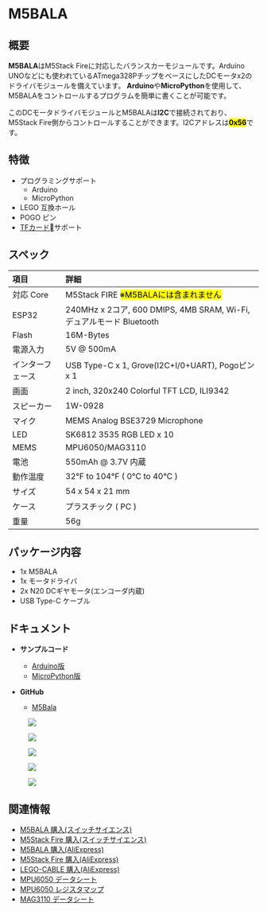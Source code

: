 # M5BALA

## 概要

**M5BALA**はM5Stack Fireに対応したバランスカーモジュールです。Arduino UNOなどにも使われているATmega328PチップをベースにしたDCモータx2のドライバモジュールを備えています。
**Arduino**や**MicroPython**を使用して、M5BALAをコントロールするプログラムを簡単に書くことが可能です。

このDCモータドライバモジュールとM5BALAは**I2C**で接続されており、M5Stack Fire側からコントロールすることができます。I2Cアドレスは<mark>**0x56**</mark>です。

## 特徴

- プログラミングサポート
  - Arduino
  - MicroPython
- LEGO 互換ホール
- POGO ピン
- [TFカード](https://ja.wikipedia.org/wiki/SD%E3%83%A1%E3%83%A2%E3%83%AA%E3%83%BC%E3%82%AB%E3%83%BC%E3%83%89)サポート

## スペック

|項目|詳細|
|:---|:---|
|対応 Core | M5Stack FIRE   <mark>※M5BALAには含まれません</mark>|
|ESP32| 240MHz x 2コア, 600 DMIPS, 4MB SRAM, Wi-Fi, デュアルモード Bluetooth|
|Flash| 16M-Bytes|
|電源入力 | 5V @ 500mA|
|インターフェース | USB Type-C x 1, Grove(I2C+I/0+UART), Pogoピン x 1|
|画面 | 2 inch, 320x240 Colorful TFT LCD, ILI9342|
|スピーカー | 1W-0928|
|マイク | MEMS Analog BSE3729 Microphone|
|LED | SK6812 3535 RGB LED x 10|
|MEMS | MPU6050/MAG3110|
|電池 | 550mAh @ 3.7V 内蔵|
|動作温度 | 32°F to 104°F ( 0°C to 40°C )|
|サイズ | 54 x 54 x 21 mm|
|ケース | プラスチック ( PC )|
|重量 | 56g|

## パッケージ内容

- 1x M5BALA
- 1x モータドライバ
- 2x N20 DCギヤモータ(エンコーダ内蔵)
- USB Type-C ケーブル

## ドキュメント

- **サンプルコード**
  - [Arduino版](https://github.com/m5stack/M5Bala/tree/master/examples)
  - [MicroPython版](https://github.com/m5stack/M5Bala/tree/master/mpy)

- **GitHub**
  - [M5Bala](https://github.com/m5stack/M5Bala)

<figure>
    <img src="assets/img/product_pics/applications/bala_1.jpg">
</figure>

<figure>
    <img src="assets/img/product_pics/applications/bala_2.jpg">
</figure>

<figure>
    <img src="assets/img/product_pics/applications/bala_3.jpg">
</figure>

<figure>
    <img src="assets/img/product_pics/applications/bala_4.jpg">
</figure>

<figure>
    <img src="assets/img/product_pics/applications/bala_5.jpg">
</figure>

## 関連情報

- [M5BALA 購入(スイッチサイエンス)](https://www.switch-science.com/catalog/3995/)
- [M5Stack Fire 購入(スイッチサイエンス)](https://www.switch-science.com/catalog/3953/)
- [M5BALA 購入(AliExpress)](https://www.aliexpress.com/store/product/M5Satck-New-BALA-Car-ESP32-Development-Mini-Electric-Self-balancing-Car-2DC-Motor-with-Encoder-PSRAM/3226069_32904033658.html)
- [M5Stack Fire 購入(AliExpress)](https://www.aliexpress.com/store/product/M5Stack-NEW-PSRAM-2-0-FIRE-IoT-Kit-Dual-Core-ESP32-16M-FLash-4M-PSRAM-Development/3226069_32847906756.html)
- [LEGO-CABLE 購入(AliExpress)](https://www.aliexpress.com/store/product/M5Stack-M5Bala-ESP32-6Pin-10-20/3226069_32923086380.html)
- [MPU6050 データシート](https://store.invensense.com/datasheets/invensense/MPU-6050_DataSheet_V3%204.pdf)
- [MPU6050 レジスタマップ](https://www.invensense.com/wp-content/uploads/2015/02/MPU-6000-Register-Map1.pdf)
- [MAG3110 データシート](https://www.nxp.com/docs/en/data-sheet/MAG3110.pdf)